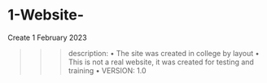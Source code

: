 # 1-Website-
Create 1 February 2023
>>>description:
• The site was created in college by layout
• This is not a real website, it was created for testing and training
• VERSION: 1.0
